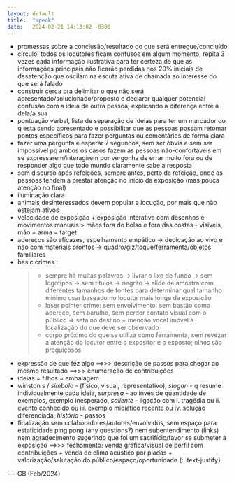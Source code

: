 ```yaml
---
layout: default
title:  "speak"
date:   2024-02-21 14:13:02 -0300
---
```


- promessas sobre a conclusão/resultado do que será entregue/concluído
- círculo: todos os locutores ficam confusos em algum momento, repita 3 vezes cada informação ilustrativa para ter certeza de que as informações principais não ficarão perdidas nos 20% iniciais de desatenção que oscilam na escuta ativa de chamada ao interesse do que será falado
- construir cerca pra delimitar o que não será apresentado/solucionado/proposto e declarar qualquer potencial confusão com a ideia de outra pessoa, explicando a diferença entre a dela/a sua
- pontuação verbal, lista de separação de ideias para ter um marcador do q está sendo apresentado e possibilitar que as pessoas possam retomar pontos específicos para fazer perguntas ou comentários de forma clara 
- fazer uma pergunta e esperar 7 segundos, sem ser óbvia e sem ser impossível pq ambos os casos fazem as pessoas não-confortáveis em se expressarem/interagirem por vergonha de errar muito fora ou de responder algo que todo mundo claramente sabe a resposta
- sem discurso após refeições, sempre antes, perto da refeição, onde as pessoas tendem a prestar atenção no início da exposição (mas pouca atenção no final)
- iluminação clara 
- animais desinteressados devem popular a locução, por mais que não estejam ativos
- velocidade de exposição + exposição interativa com desenhos e movimentos manuais > mãos fora do bolso e fora das costas - visíveis, mão = arma = target 
- adereços são eficazes, espelhamento empático -> dedicação ao vivo e não com materiais prontos -> quadro/giz/toque/ferramenta/objetos familiares
- basic crimes :  
  >- sempre há muitas palavras -> livrar o lixo de fundo -> sem logotipos -> sem títulos -> negrito -> slide de amostra com diferentes tamanhos de fontes para determinar qual tamanho mínimo usar baseado no locutor mais longe da exposição
  >- laser pointer crime: sem envolvimento, sem bastão como adereço, sem barulho, sem perder contato visual com o público => seta no destino + menção vocal imóvel à localização do que deve ser observado
  >- corpo próximo do que se utiliza como ferramenta, sem revezar a atenção do locutor entre o expositor e o exposto; olhos são preguiçosos 
- expressão de que fez algo ==>>> descrição de passos para chegar ao mesmo resultado ==>>> enumeração de contribuições
- ideias = filhos = embalagem
- winston s / *símbolo* - (físico, visual, representativo), *slogan* - q resume individualmente cada ideia, *surpresa* - ao invés de quantidade de exemplos, exemplo inesperado, *saliente* - ligação com i. tragédia ou ii. evento conhecido ou iii. exemplo midiático recente ou iv. solução diferenciada, *história* - passos
- finalização sem colaboradores/autores/envolvidos, sem espaço para estaticidade ping pong (any questions?) nem subentendimento (links) nem agradecimento sugerindo que foi um sacrifício/favor se submeter à exposição ==>>> fechamento: venda gráfica/visual de perfil com contribuições + venda de clima acústico por piadas + valorização/salutação do público/espaço/oportunidade
{: .text-justify}

    
--- GB (Feb/2024)
